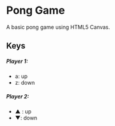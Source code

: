 # Pong Game

A basic pong game using HTML5 Canvas. 


## Keys

##### Player 1:
* a: up
* z: down


##### Player 2:
* ▲ : up
* ▼: down

